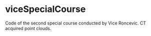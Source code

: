 # viceSpecialCourse
Code of the second special course conducted by Vice Roncevic. CT acquired point clouds.
